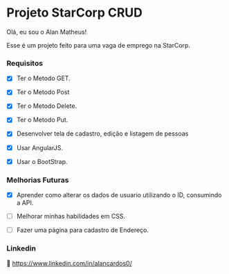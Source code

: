 # Projeto StarCorp CRUD

Olá, eu sou o Alan Matheus!

Esse é um projeto feito para uma vaga de emprego na StarCorp.

### 


### Requisitos
- [x] Ter o Metodo GET.
- [x] Ter o Metodo Post
- [x] Ter o Metodo Delete.
- [x] Ter o Metodo Put.
- [x] Desenvolver tela de cadastro, edição e listagem de pessoas
- [x] Usar AngularJS.
- [x] Usar o BootStrap. 


### Melhorias Futuras

- [x] Aprender como  alterar os dados de usuario  utilizando o ID, consumindo a API.
- [ ] Melhorar minhas habilidades em CSS.
- [ ] Fazer uma página para cadastro de Endereço.




### Linkedin

:link: https://www.linkedin.com/in/alancardos0/
